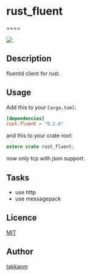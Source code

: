 # rust_fluent
====

![](https://travis-ci.org/takkanm/rust_fluent.svg?branch=master)

## Description

fluentd client for rust.

## Usage

Add this to your `Cargo.toml`:

```toml
[dependencies]
rust-fluent = "0.2.0"
```

and this to your crate root:

```rust
extern crate rust_fluent;
```

now only tcp with json  support.

## Tasks

- use http
- use messagepack

## Licence

[MIT](https://github.com/takkanm/tool/blob/master/LICENCE)

## Author

[takkanm](https://github.com/takkanm)
